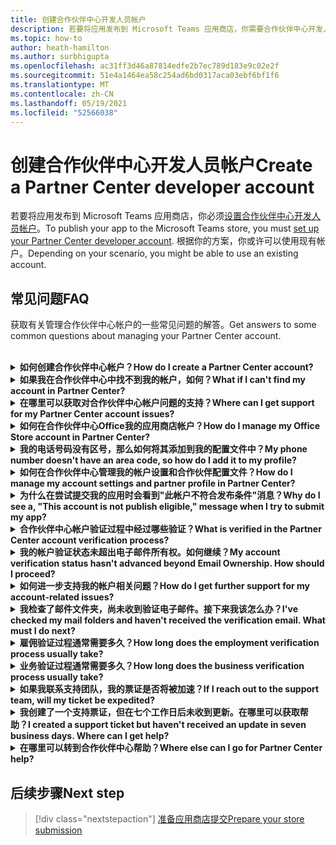 ```yaml
---
title: 创建合作伙伴中心开发人员帐户
description: 若要将应用发布到 Microsoft Teams 应用商店，你需要合作伙伴中心开发人员帐户。
ms.topic: how-to
author: heath-hamilton
ms.author: surbhigupta
ms.openlocfilehash: ac31ff3d46a87814edfe2b7ec789d183e9c02e2f
ms.sourcegitcommit: 51e4a1464ea58c254ad6bd0317aca03ebf6bf1f6
ms.translationtype: MT
ms.contentlocale: zh-CN
ms.lasthandoff: 05/19/2021
ms.locfileid: "52566038"
---
```

# <a name="create-a-partner-center-developer-account"></a><span data-ttu-id="3b583-103">创建合作伙伴中心开发人员帐户</span><span class="sxs-lookup"><span data-stu-id="3b583-103">Create a Partner Center developer account</span></span>

<span data-ttu-id="3b583-104">若要将应用发布到 Microsoft Teams 应用商店，你必须[设置合作伙伴中心开发人员帐户](/office/dev/store/open-a-developer-account)。</span><span class="sxs-lookup"><span data-stu-id="3b583-104">To publish your app to the Microsoft Teams store, you must [set up your Partner Center developer account](/office/dev/store/open-a-developer-account).</span></span> <span data-ttu-id="3b583-105">根据你的方案，你或许可以使用现有帐户。</span><span class="sxs-lookup"><span data-stu-id="3b583-105">Depending on your scenario, you might be able to use an existing account.</span></span>

## <a name="faq"></a><span data-ttu-id="3b583-106">常见问题</span><span class="sxs-lookup"><span data-stu-id="3b583-106">FAQ</span></span>

<span data-ttu-id="3b583-107">获取有关管理合作伙伴中心帐户的一些常见问题的解答。</span><span class="sxs-lookup"><span data-stu-id="3b583-107">Get answers to some common questions about managing your Partner Center account.</span></span>

<br>

<details>

<summary><span data-ttu-id="3b583-108"><b>如何创建合作伙伴中心帐户？</b></span><span class="sxs-lookup"><span data-stu-id="3b583-108"><b>How do I create a Partner Center account?</b></span></span></summary>

<span data-ttu-id="3b583-109">可以通过以下方法之一创建合作伙伴中心帐户：</span><span class="sxs-lookup"><span data-stu-id="3b583-109">You can create a Partner Center account one of the following ways:</span></span>

* <span data-ttu-id="3b583-110">如果你是合作伙伴中心的新用户，并且没有 Microsoft 网络帐户，则使用合作伙伴 [中心注册页面 创建帐户](/office/dev/store/open-a-developer-account#create-an-account-using-the-partner-center-enrollment-page)。</span><span class="sxs-lookup"><span data-stu-id="3b583-110">If you're new to Partner Center and don't have a Microsoft Network Account, [create an account using the Partner Center enrollment page](/office/dev/store/open-a-developer-account#create-an-account-using-the-partner-center-enrollment-page).</span></span>
* <span data-ttu-id="3b583-111">如果你已在 Microsoft 合作伙伴网络中注册，则使用现有 Microsoft 合作伙伴中心注册直接从合作伙伴 [中心创建帐户](/office/dev/store/open-a-developer-account#create-an-account-using-an-existing-partner-center-enrollment)。</span><span class="sxs-lookup"><span data-stu-id="3b583-111">If you're already enrolled in the Microsoft Partner Network, [create an account directly from Partner Center using existing Microsoft Partner Center enrollments](/office/dev/store/open-a-developer-account#create-an-account-using-an-existing-partner-center-enrollment).</span></span>

<br>

</details>

<details>

<summary><span data-ttu-id="3b583-112"><b>如果我在合作伙伴中心中找不到我的帐户，如何？</b></span><span class="sxs-lookup"><span data-stu-id="3b583-112"><b>What if I can't find my account in Partner Center?</b></span></span></summary>

<span data-ttu-id="3b583-113">打开合作伙伴 [中心支持票证](https://partner.microsoft.com/support/v2/?stage=1) 并选择以下选项：</span><span class="sxs-lookup"><span data-stu-id="3b583-113">Open a [Partner Center support ticket](https://partner.microsoft.com/support/v2/?stage=1) and select the following:</span></span>

| <span data-ttu-id="3b583-114">菜单</span><span class="sxs-lookup"><span data-stu-id="3b583-114">Menu</span></span> | <span data-ttu-id="3b583-115">选项</span><span class="sxs-lookup"><span data-stu-id="3b583-115">Option</span></span> |
| -------   | -------  |
|<span data-ttu-id="3b583-116">类别</span><span class="sxs-lookup"><span data-stu-id="3b583-116">Category</span></span>| <span data-ttu-id="3b583-117">商业市场</span><span class="sxs-lookup"><span data-stu-id="3b583-117">Commercial Marketplace</span></span>|
| <span data-ttu-id="3b583-118">主题</span><span class="sxs-lookup"><span data-stu-id="3b583-118">Topic</span></span> | <span data-ttu-id="3b583-119">一般市场帮助和帮助问题</span><span class="sxs-lookup"><span data-stu-id="3b583-119">General Marketplace Help and How-to questions</span></span> |
| <span data-ttu-id="3b583-120">子标题</span><span class="sxs-lookup"><span data-stu-id="3b583-120">Subtopic</span></span>| <span data-ttu-id="3b583-121">Office 加载项</span><span class="sxs-lookup"><span data-stu-id="3b583-121">Office add-in</span></span> |

<br>

</details>

<details>

<summary><span data-ttu-id="3b583-122"><b>在哪里可以获取对合作伙伴中心帐户问题的支持？</b></span><span class="sxs-lookup"><span data-stu-id="3b583-122"><b>Where can I get support for my Partner Center account issues?</b></span></span></summary>

<span data-ttu-id="3b583-123">访问 [发布者支持页面](https://aka.ms/marketplacepublishersupport) 以搜索你的问题。</span><span class="sxs-lookup"><span data-stu-id="3b583-123">Visit the [publishers support page](https://aka.ms/marketplacepublishersupport) to search for your issue.</span></span> <span data-ttu-id="3b583-124">如果指南没有帮助，请创建合作伙伴 [中心支持票证](/azure/marketplace/partner-center-portal/support#how-to-open-a-support-ticket)。</span><span class="sxs-lookup"><span data-stu-id="3b583-124">If the guidance isn't helpful, create a [Partner Center support ticket](/azure/marketplace/partner-center-portal/support#how-to-open-a-support-ticket).</span></span>

<br>

</details>

<details>

<summary><span data-ttu-id="3b583-125"><b>如何在合作伙伴中心Office我的应用商店帐户？</b></span><span class="sxs-lookup"><span data-stu-id="3b583-125"><b>How do I manage my Office Store account in Partner Center?</b></span></span></summary>

<span data-ttu-id="3b583-126">有关 [信息，请参阅通过合作伙伴中心](/office/dev/store/manage-account-settings-and-profile) 管理你的帐户。</span><span class="sxs-lookup"><span data-stu-id="3b583-126">See [manage your account through Partner Center](/office/dev/store/manage-account-settings-and-profile) for information.</span></span>

<br>

</details>

<details>

<summary><span data-ttu-id="3b583-127"><b>我的电话号码没有区号，那么如何将其添加到我的配置文件中？</b></span><span class="sxs-lookup"><span data-stu-id="3b583-127"><b>My phone number doesn't have an area code, so how do I add it to my profile?</b></span></span></summary>

<span data-ttu-id="3b583-128">电话号码由三部分组成：国家/地区代码、区号和电话号码。</span><span class="sxs-lookup"><span data-stu-id="3b583-128">The phone number has three parts: country code, area code, and telephone number.</span></span> <span data-ttu-id="3b583-129">如果您的电话号码不包含区号，请保留第二个框为空并填写第三个框。</span><span class="sxs-lookup"><span data-stu-id="3b583-129">If your phone number doesn't include an area code, leave the second box empty and complete the third box.</span></span>

<br>

</details>

<details>

<summary><span data-ttu-id="3b583-130"><b>如何在合作伙伴中心管理我的帐户设置和合作伙伴配置文件？</b></span><span class="sxs-lookup"><span data-stu-id="3b583-130"><b>How do I manage my account settings and partner profile in Partner Center?</b></span></span></summary>

<span data-ttu-id="3b583-131">有关 [信息，请参阅管理帐户设置](/windows/uwp/publish/manage-account-settings-and-profile#additional-settings-and-info) 和配置文件信息。</span><span class="sxs-lookup"><span data-stu-id="3b583-131">See [manage account settings and profile info](/windows/uwp/publish/manage-account-settings-and-profile#additional-settings-and-info) for information.</span></span>

<br>

</details>

<details>

<summary><span data-ttu-id="3b583-132"><b>为什么在尝试提交我的应用时会看到"此帐户不符合发布条件"消息？</b></span><span class="sxs-lookup"><span data-stu-id="3b583-132"><b>Why do I see a, "This account is not publish eligible," message when I try to submit my app?</b></span></span></summary>

<span data-ttu-id="3b583-133">由于帐户验证状态为"挂起 ["，因此收到](/partner-center/verification-responses) 此错误消息。</span><span class="sxs-lookup"><span data-stu-id="3b583-133">You received this error message because your [account verification status](/partner-center/verification-responses) is pending.</span></span> <span data-ttu-id="3b583-134">在合作伙伴中心仪表板中检查 [状态](https://partner.microsoft.com/dashboard)。</span><span class="sxs-lookup"><span data-stu-id="3b583-134">Check your status in the Partner Center [dashboard](https://partner.microsoft.com/dashboard).</span></span> <span data-ttu-id="3b583-135">选择 **"设置** 齿轮"图标，然后选择">**帐户>帐户设置"。**</span><span class="sxs-lookup"><span data-stu-id="3b583-135">Select the **Settings** gear icon and choose **Developer settings > Account > Account settings**.</span></span>

![合作伙伴中心验证状态](~/assets/images/partner-center-verification-status.png)

<br>

</details>

<details>

<summary><span data-ttu-id="3b583-137"><b>合作伙伴中心帐户验证过程中经过哪些验证？</b></span><span class="sxs-lookup"><span data-stu-id="3b583-137"><b>What is verified in the Partner Center account verification process?</b></span></span></summary>

<span data-ttu-id="3b583-138">有三个验证领域：**电子邮件所有权\*\*\*\*、雇佣** 关系 **和业务**。</span><span class="sxs-lookup"><span data-stu-id="3b583-138">There are three verification areas, **Email Ownership**, **Employment**, and **Business**.</span></span> <span data-ttu-id="3b583-139">有关详细信息，请参阅 [验证了哪些项目以及如何响应](/partner-center/verification-responses#what-is-verified-and-how-to-respond)。</span><span class="sxs-lookup"><span data-stu-id="3b583-139">For more information, see [what is verified and how to respond](/partner-center/verification-responses#what-is-verified-and-how-to-respond).</span></span>

<span data-ttu-id="3b583-140">如果你是主要联系人、全局管理员或帐户管理员，可以在配置文件页面上监视验证状态和跟踪进度。</span><span class="sxs-lookup"><span data-stu-id="3b583-140">If you're the primary contact, global admin, or account admin, you can monitor verification status and track progress on your profile page.</span></span>

<span data-ttu-id="3b583-141">验证过程完成后，配置文件页上的注册状态会从 *"挂起*"更改到"*已授权"。*</span><span class="sxs-lookup"><span data-stu-id="3b583-141">Once verification process is complete, the status of your enrollment on the profile page changes from *pending* to *authorized*.</span></span> <span data-ttu-id="3b583-142">然后，主要联系人将在几天内收到来自 Microsoft 的电子邮件。</span><span class="sxs-lookup"><span data-stu-id="3b583-142">The primary contact then receives an email from Microsoft within a few business days.</span></span>

<br>

</details>

<details>

<summary><span data-ttu-id="3b583-143"><b>我的帐户验证状态未超出电子邮件所有权。如何继续？</b></span><span class="sxs-lookup"><span data-stu-id="3b583-143"><b>My account verification status hasn't advanced beyond Email Ownership. How should I proceed?</b></span></span></summary>

<span data-ttu-id="3b583-144">在 **电子邮件所有权验证** 过程中，会向主要联系人发送验证电子邮件。</span><span class="sxs-lookup"><span data-stu-id="3b583-144">During the **Email Ownership** verification process, a verification email is sent to the primary contact.</span></span> <span data-ttu-id="3b583-145">检查主要联系人收件箱中是否收到电子邮件maccount@microsoft.com 主题行"需要操作：使用 **Microsoft** 验证电子邮件帐户并完成电子邮件验证过程"。</span><span class="sxs-lookup"><span data-stu-id="3b583-145">Check your primary contact inbox for an email from **maccount@microsoft.com** with the subject line **Action needed: Verify your email account with Microsoft** and complete the email verification process.</span></span> <span data-ttu-id="3b583-146">验证电子邮件将发送到合作伙伴中心帐户设置中列出的地址。</span><span class="sxs-lookup"><span data-stu-id="3b583-146">The verification email is sent to the address listed on your Partner Center account settings.</span></span>

<span data-ttu-id="3b583-147">请记住有关电子邮件验证过程的以下事项：</span><span class="sxs-lookup"><span data-stu-id="3b583-147">Remember the following about the email verification process:</span></span>

* <span data-ttu-id="3b583-148">电子邮件验证链接的有效期只有七天。</span><span class="sxs-lookup"><span data-stu-id="3b583-148">The email verification link is only valid for seven days.</span></span>
* <span data-ttu-id="3b583-149">可以通过访问合作伙伴配置文件页面并选择"重新发送验证电子邮件"链接，请求重新 **发送电子邮件** 。</span><span class="sxs-lookup"><span data-stu-id="3b583-149">You can request to resend the email by visiting your partner profile page and selecting the **Resend verification email** link.</span></span>
* <span data-ttu-id="3b583-150">为了确保您收到电子邮件，安全列表 **microsoft.com** 安全域并检查垃圾邮件文件夹。</span><span class="sxs-lookup"><span data-stu-id="3b583-150">To ensure you receive the email, safe-list **microsoft.com** as a secure domain and check your junk email folders.</span></span>

<br>

</details>

<details>

<summary><span data-ttu-id="3b583-151"><b>如何进一步支持我的帐户相关问题？</b></span><span class="sxs-lookup"><span data-stu-id="3b583-151"><b>How do I get further support for my account-related issues?</b></span></span></summary>

<span data-ttu-id="3b583-152">有关 [信息，请参阅合作伙伴中心对商业市场计划](/azure/marketplace/partner-center-portal/support) 的支持。</span><span class="sxs-lookup"><span data-stu-id="3b583-152">See [support for the Commercial Marketplace program in Partner Center](/azure/marketplace/partner-center-portal/support) for information.</span></span>

<br>

</details>

<details>

<summary><span data-ttu-id="3b583-153"><b>我检查了邮件文件夹，尚未收到验证电子邮件。接下来我该怎么办？</b></span><span class="sxs-lookup"><span data-stu-id="3b583-153"><b>I've checked my mail folders and haven't received the verification email. What must I do next?</b></span></span></summary>

<span data-ttu-id="3b583-154">请尝试执行以下操作：</span><span class="sxs-lookup"><span data-stu-id="3b583-154">Try the following:</span></span>

* <span data-ttu-id="3b583-155">检查垃圾邮件或垃圾邮件文件夹。</span><span class="sxs-lookup"><span data-stu-id="3b583-155">Check your junk or spam folder.</span></span>
* <span data-ttu-id="3b583-156">清除浏览器缓存，转到合作伙伴中心帐户仪表板，然后选择 **重新发送验证电子邮件**。</span><span class="sxs-lookup"><span data-stu-id="3b583-156">Clear the browser cache, go to your Partner Center account dashboard, and select **Resend verification email**.</span></span>
* <span data-ttu-id="3b583-157">尝试从其他 **浏览器访问"重新发送** 验证电子邮件"链接。</span><span class="sxs-lookup"><span data-stu-id="3b583-157">Try accessing the **Resend verification email** link from a different browser.</span></span>
* <span data-ttu-id="3b583-158">与 IT 部门合作，确保您的电子邮件服务器不会阻止验证电子邮件。</span><span class="sxs-lookup"><span data-stu-id="3b583-158">Work with your IT department to ensure that the verification emails are not blocked by your email server.</span></span>
* <span data-ttu-id="3b583-159">调整服务器的垃圾邮件筛选器，以允许或安全列出来自 **maccount@microsoft.com。**</span><span class="sxs-lookup"><span data-stu-id="3b583-159">Adjust your server's spam filter to allow or safe-list all emails from **maccount@microsoft.com**.</span></span>

<br>

</details>

<details>

<summary><span data-ttu-id="3b583-160"><b>雇佣验证过程通常需要多久？</b></span><span class="sxs-lookup"><span data-stu-id="3b583-160"><b>How long does the employment verification process usually take?</b></span></span></summary>

<span data-ttu-id="3b583-161">如果所有提交的详细信息都正确，则雇佣验证过程需要大约两个小时才能完成。</span><span class="sxs-lookup"><span data-stu-id="3b583-161">If all the submitted details are correct, the employment verification process takes about two hours to complete.</span></span>

<br>

</details>

<details>

<summary><span data-ttu-id="3b583-162"><b>业务验证过程通常需要多久？</b></span><span class="sxs-lookup"><span data-stu-id="3b583-162"><b>How long does the business verification process usually take?</b></span></span></summary>

<span data-ttu-id="3b583-163">如果提交所有必需的文档，则业务验证需要一到两个工作日才能完成。</span><span class="sxs-lookup"><span data-stu-id="3b583-163">If all the required documents are submitted, business verification takes one to two business days to complete.</span></span>

<br>

</details>

<details>

<summary><span data-ttu-id="3b583-164"><b>如果我联系支持团队，我的票证是否将被加速？</b></span><span class="sxs-lookup"><span data-stu-id="3b583-164"><b>If I reach out to the support team, will my ticket be expedited?</b></span></span></summary>

<span data-ttu-id="3b583-165">支持票证在一周内解决。</span><span class="sxs-lookup"><span data-stu-id="3b583-165">Support tickets get resolved in a week.</span></span> <span data-ttu-id="3b583-166">检查发送到你在创建支持票证时提供的电子邮件的更新。</span><span class="sxs-lookup"><span data-stu-id="3b583-166">Check for updates sent to the email you provided when creating the support ticket.</span></span>

<br>

</details>

<details>

<summary><span data-ttu-id="3b583-167"><b>我创建了一个支持票证，但在七个工作日后未收到更新。在哪里可以获取帮助？</b></span><span class="sxs-lookup"><span data-stu-id="3b583-167"><b>I created a support ticket but haven't received an update in seven business days. Where can I get help?</b></span></span></summary>

<span data-ttu-id="3b583-168">向用户 <a href="mailto:teamsubm@microsoft.com">teamsubm@microsoft.com</a> 以下详细信息：</span><span class="sxs-lookup"><span data-stu-id="3b583-168">Send an email to <a href="mailto:teamsubm@microsoft.com">teamsubm@microsoft.com</a> with the following details:</span></span>

* <span data-ttu-id="3b583-169">**主题行**：合作伙伴中心帐户问题 *<your app name>* 。</span><span class="sxs-lookup"><span data-stu-id="3b583-169">**Subject Line**: Partner Center Account Issue for *<your app name>*.</span></span>
* <span data-ttu-id="3b583-170">**电子邮件正文**：</span><span class="sxs-lookup"><span data-stu-id="3b583-170">**Email body**:</span></span>
    * <span data-ttu-id="3b583-171">支持票证编号。</span><span class="sxs-lookup"><span data-stu-id="3b583-171">Support ticket number.</span></span>
    * <span data-ttu-id="3b583-172">卖家 ID。</span><span class="sxs-lookup"><span data-stu-id="3b583-172">Your seller ID.</span></span>
    * <span data-ttu-id="3b583-173">如果可能，问题 (屏幕截图) 。</span><span class="sxs-lookup"><span data-stu-id="3b583-173">A screenshot of the issue (if possible).</span></span>

<br>

</details>

<details>

<summary><span data-ttu-id="3b583-174"><b>在哪里可以转到合作伙伴中心帮助？</b></span><span class="sxs-lookup"><span data-stu-id="3b583-174"><b>Where else can I go for Partner Center help?</b></span></span></summary>

<span data-ttu-id="3b583-175">以下资源还可以提供帮助：</span><span class="sxs-lookup"><span data-stu-id="3b583-175">The following resources can also assist:</span></span>

* <span data-ttu-id="3b583-176">[Microsoft 365应用提交常见问题解答](/office/dev/store/appsource-submission-faq)。</span><span class="sxs-lookup"><span data-stu-id="3b583-176">[Microsoft 365 app submission FAQ](/office/dev/store/appsource-submission-faq).</span></span>
* <span data-ttu-id="3b583-177">[商业市场文档](/azure/marketplace/)。</span><span class="sxs-lookup"><span data-stu-id="3b583-177">[Commercial marketplace documentation](/azure/marketplace/).</span></span>

<br>

</details>

## <a name="next-step"></a><span data-ttu-id="3b583-178">后续步骤</span><span class="sxs-lookup"><span data-stu-id="3b583-178">Next step</span></span>

> [!div class="nextstepaction"]
> [<span data-ttu-id="3b583-179">准备应用商店提交</span><span class="sxs-lookup"><span data-stu-id="3b583-179">Prepare your store submission</span></span>](~/concepts/deploy-and-publish/appsource/prepare/submission-checklist.md)

